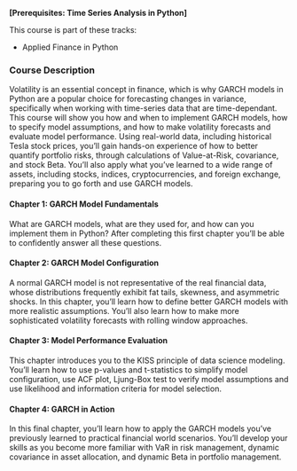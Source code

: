 **[Prerequisites: Time Series Analysis in Python]**

This course is part of these tracks:

* Applied Finance in Python

### Course Description

Volatility is an essential concept in finance, which is why GARCH models in Python are a popular choice for forecasting changes in variance, specifically when working with time-series data that are time-dependant. This course will show you how and when to implement GARCH models, how to specify model assumptions, and how to make volatility forecasts and evaluate model performance. Using real-world data, including historical Tesla stock prices, you’ll gain hands-on experience of how to better quantify portfolio risks, through calculations of Value-at-Risk, covariance, and stock Beta. You’ll also apply what you’ve learned to a wide range of assets, including stocks, indices, cryptocurrencies, and foreign exchange, preparing you to go forth and use GARCH models.

#### Chapter 1: GARCH Model Fundamentals

What are GARCH models, what are they used for, and how can you implement them in Python? After completing this first chapter you’ll be able to confidently answer all these questions.

#### Chapter 2: GARCH Model Configuration

A normal GARCH model is not representative of the real financial data, whose distributions frequently exhibit fat tails, skewness, and asymmetric shocks. In this chapter, you’ll learn how to define better GARCH models with more realistic assumptions. You’ll also learn how to make more sophisticated volatility forecasts with rolling window approaches.

#### Chapter 3: Model Performance Evaluation

This chapter introduces you to the KISS principle of data science modeling. You’ll learn how to use p-values and t-statistics to simplify model configuration, use ACF plot, Ljung-Box test to verify model assumptions and use likelihood and information criteria for model selection.

#### Chapter 4: GARCH in Action

In this final chapter, you’ll learn how to apply the GARCH models you’ve previously learned to practical financial world scenarios. You’ll develop your skills as you become more familiar with VaR in risk management, dynamic covariance in asset allocation, and dynamic Beta in portfolio management.
